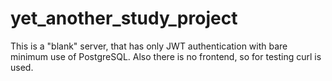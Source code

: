 # yet_another_study_project

This is a "blank" server, that has only JWT authentication with bare minimum use of PostgreSQL.
Also there is no frontend, so for testing curl is used.